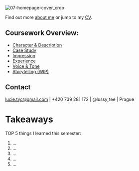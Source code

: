 ![07-homepage-cover_crop](https://user-images.githubusercontent.com/79570985/149376144-d1f356b3-10dd-4e7f-aa99-d5008e1ee4e1.jpg)

Find out more [about me](https://lussytea.github.io/english-for-designers/03-aboutness/) or jump to my [CV](https://lussytea.github.io/english-for-designers/04-experience/).

## Coursework Overview:

- [Character & Description](https://lussytea.github.io/english-for-designers/01-character-description/)
- [Case Study](https://lussytea.github.io/english-for-designers/03-aboutness/case-study.html)
- [Impression](https://lussytea.github.io/english-for-designers/02-impression/)
- [Experience](https://lussytea.github.io/english-for-designers/04-experience/)
- [Voice & Tone](https://lussytea.github.io/english-for-designers/05-voice-tone/)
- [Storytelling (WIP)](https://lussytea.github.io/english-for-designers/06-storytelling/)

## Contact

lucie.tyc@gmail.com | +420 739 281 172 | @lussy_tee | Prague

# Takeaways

TOP 5 things I learned this semester:

1. …
2. …
3. …
4. …
5. …
